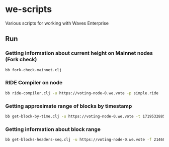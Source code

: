 # we-scripts

Various scripts for working with Waves Enterprise

## Run

### Getting information about current height on Mainnet nodes (Fork check)

```sh
bb fork-check-mainnet.clj
```

### RIDE Compiler on node

```sh
bb ride-compiler.clj -u https://voting-node-0.we.vote -p simple.ride
```

### Getting approximate range of blocks by timestamp
```sh
bb get-block-by-time.clj -u https://voting-node-0.we.vote -t 1719532885100
```

### Getting information about block range
```sh
bb get-blocks-headers-seq.clj -u https://voting-node-0.we.vote -f 21468000 -t 21472000
```

